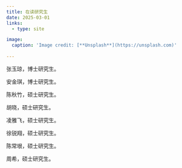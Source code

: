 ```yaml
---
title: 在读研究生
date: 2025-03-01
links:
  - type: site

image:
  caption: 'Image credit: [**Unsplash**](https://unsplash.com)'
  
---
```

张玉琼，博士研究生。

安金琪，博士研究生。

陈秋竹，硕士研究生。

胡晓，硕士研究生。

凌雅飞，硕士研究生。

徐锐翔，硕士研究生。

陈常垠，硕士研究生。

周希，硕士研究生。

<!--more-->
